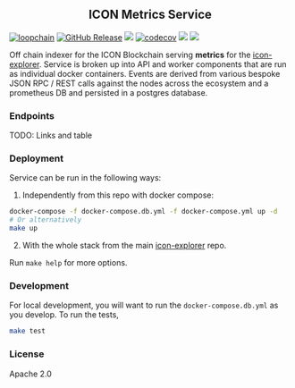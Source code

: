 <p align="center">
  <h2 align="center">ICON Metrics Service</h2>
</p>

[![loopchain](https://img.shields.io/badge/ICON-API-blue?logoColor=white&logo=icon&labelColor=31B8BB)](https://shields.io) [![GitHub Release](https://img.shields.io/github/release/geometry-labs/icon-metrics.svg?style=flat)]() ![](https://github.com/geometry-labs/icon-metrics/workflows/push-main/badge.svg?branch=main) [![codecov](https://codecov.io/gh/geometry-labs/icon-metrics/branch/main/graph/badge.svg)](https://codecov.io/gh/geometry-labs/icon-metrics) ![](https://img.shields.io/docker/pulls/geometrylabs/icon-metrics-api.svg) ![](https://img.shields.io/github/license/geometry-labs/icon-metrics)

Off chain indexer for the ICON Blockchain serving **metrics** for the [icon-explorer](https://github.com/geometry-labs/icon-explorer). Service is broken up into API and worker components that are run as individual docker containers. Events are derived from various bespoke JSON RPC / REST calls against the nodes across the ecosystem and a prometheus DB and persisted in a postgres database.

### Endpoints

TODO: Links and table

### Deployment

Service can be run in the following ways:

1. Independently from this repo with docker compose:
```bash
docker-compose -f docker-compose.db.yml -f docker-compose.yml up -d
# Or alternatively
make up
```

2. With the whole stack from the main [icon-explorer](https://github.com/geometry-labs/icon-explorer) repo.

Run `make help` for more options.

### Development

For local development, you will want to run the `docker-compose.db.yml` as you develop. To run the tests,

```bash
make test
```

### License

Apache 2.0
